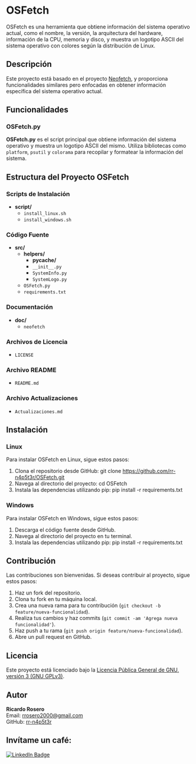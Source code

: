 # OSFetch

OSFetch es una herramienta que obtiene información del sistema operativo actual, como el nombre, la versión, la arquitectura del hardware, información de la CPU, memoria y disco, y muestra un logotipo ASCII del sistema operativo con colores según la distribución de Linux.

## Descripción

Este proyecto está basado en el proyecto [Neofetch](https://github.com/alexiarstein/neofetch), y proporciona funcionalidades similares pero enfocadas en obtener información específica del sistema operativo actual.

## Funcionalidades

### OSFetch.py

**OSFetch.py** es el script principal que obtiene información del sistema operativo y muestra un logotipo ASCII del mismo. Utiliza bibliotecas como `platform`, `psutil` y `colorama` para recopilar y formatear la información del sistema.

## Estructura del Proyecto OSFetch

### Scripts de Instalación

- **script/**
  - `install_linux.sh`
  - `install_windows.sh`

### Código Fuente

- **src/**
  - **helpers/** 
    - **__pycache__/** 
    - `__init__.py`
    - `SystemInfo.py`
    - `SystemLogo.py`
  - `OSFetch.py`
  - `requirements.txt`

### Documentación

- **doc/**
  - `neofetch`

### Archivos de Licencia

- `LICENSE`

### Archivo README

- `README.md`

### Archivo Actualizaciones

- `Actualizaciones.md`

## Instalación

### Linux

Para instalar OSFetch en Linux, sigue estos pasos:

1. Clona el repositorio desde GitHub: git clone https://github.com/rr-n4p5t3r/OSFetch.git
2. Navega al directorio del proyecto: cd OSFetch
3. Instala las dependencias utilizando pip: pip install -r requirements.txt

### Windows

Para instalar OSFetch en Windows, sigue estos pasos:

1. Descarga el código fuente desde GitHub.
2. Navega al directorio del proyecto en tu terminal.
3. Instala las dependencias utilizando pip: pip install -r requirements.txt

## Contribución

Las contribuciones son bienvenidas. Si deseas contribuir al proyecto, sigue estos pasos:

1. Haz un fork del repositorio.
2. Clona tu fork en tu máquina local.
3. Crea una nueva rama para tu contribución (`git checkout -b feature/nueva-funcionalidad`).
4. Realiza tus cambios y haz commits (`git commit -am 'Agrega nueva funcionalidad'`).
5. Haz push a tu rama (`git push origin feature/nueva-funcionalidad`).
6. Abre un pull request en GitHub.

## Licencia

Este proyecto está licenciado bajo la [Licencia Pública General de GNU, versión 3 (GNU GPLv3)](LICENSE).

## Autor

**Ricardo Rosero**  
Email: rrosero2000@gmail.com  
GitHub: [rr-n4p5t3r](https://github.com/rr-n4p5t3r)

## Invítame un café:

<div id="badges">
  <a href="https://www.buymeacoffee.com/elblogden4p5t3r" target="_blank">
    <img src="https://img.shields.io/badge/buymeacoffee-yellow?style=for-the-badge&logo=buymeacoffee&logoColor=white" alt="LinkedIn Badge"/>
  </a>
</div>
